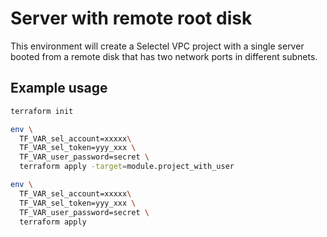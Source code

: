# Server with remote root disk

This environment will create a Selectel VPC project with a single server booted
from a remote disk that has two network ports in different subnets.

## Example usage

```sh
terraform init

env \
  TF_VAR_sel_account=xxxxx\
  TF_VAR_sel_token=yyy_xxx \
  TF_VAR_user_password=secret \
  terraform apply -target=module.project_with_user

env \
  TF_VAR_sel_account=xxxxx\
  TF_VAR_sel_token=yyy_xxx \
  TF_VAR_user_password=secret \
  terraform apply
```

